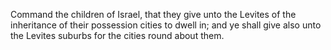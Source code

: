 Command the children of Israel, that they give unto the Levites of the inheritance of their possession cities to dwell in; and ye shall give also unto the Levites suburbs for the cities round about them.
